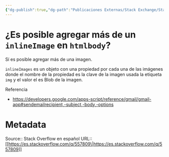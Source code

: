 ```yaml
---
{"dg-publish":true,"dg-path":"Publicaciones Externas/Stack Exchange/Stack Overflow en español/es.stackoverflow.com-557809.md","permalink":"/publicaciones-externas/stack-exchange/stack-overflow-en-espanol/es-stackoverflow-com-557809/","title":"¿Es posible agregar más de un `inlineImage` en `htmlbody`?","hide":true,"noteIcon":"\"0\"","created":"2024-04-03T12:49:10.507-06:00","updated":"2024-04-05T16:43:57.993-06:00"}
---
```


# ¿Es posible agregar más de un `inlineImage` en `htmlbody`?

Sí es posible agregar más de una imagen.

`inlineImages` es un objeto con una propiedad por cada una de las imágenes donde el nombre de la propiedad es la clave de la imagen usada la etiqueta `img` y el valor el es Blob de la imagen.

Referencia

- https://developers.google.com/apps-script/reference/gmail/gmail-app#sendemailrecipient,-subject,-body,-options

# Metadata
Source:: Stack Overflow en español
URL:: [[https://es.stackoverflow.com/q/557809\|https://es.stackoverflow.com/q/557809]]


